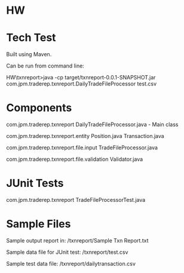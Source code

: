 # HW

Tech Test
=========

Built using Maven.

Can be run from command line: 

HW\txnreport>java -cp target/txnreport-0.0.1-SNAPSHOT.jar com.jpm.traderep.txnreport.DailyTradeFileProcessor test.csv

Components
==========

com.jpm.traderep.txnreport
  DailyTradeFileProcessor.java - Main class
  
com.jpm.traderep.txnreport.entity
  Position.java
  Transaction.java

com.jpm.traderep.txnreport.file.input
  TradeFileProcessor.java
  
 com.jpm.traderep.txnreport.file.validation
    Validator.java
    
 JUnit Tests
 ===========
 
 com.jpm.traderep.txnreport
    TradeFileProcessorTest.java


Sample Files
=============

Sample output report in: /txnreport/Sample Txn Report.txt

Sample data file for JUnit test: /txnreport/test.csv

Sample test data file: /txnreport/dailytransaction.csv

